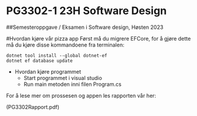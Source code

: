 # PG3302-1 23H Software Design
##Semesteroppgave / Eksamen i Software design, Høsten 2023

#Hvordan kjøre vår pizza app
Først må du migrere EFCore, for å gjøre dette må du kjøre disse kommandoene fra terminalen:

`dotnet tool install --global dotnet-ef`\
`dotnet ef database update`
- Hvordan kjøre programmet
  * Start programmet i visual studio
  * Run main metoden inni filen Program.cs
 
For å lese mer om prossesen og appen les rapporten vår her:

(PG3302Rapport.pdf)
